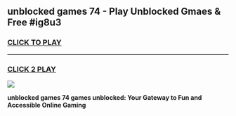 
## unblocked games 74 - Play Unblocked Gmaes & Free #ig8u3
<h3>
<a href="https://news.freeplayer.one?title=unblocked_games_74&ref=03M">CLICK TO PLAY</a></h3>
<hr>

<h3>
<a href="https://news.freeplayer.one?title=unblocked_games_74&ref=03M">CLICK 2 PLAY</a>
  
</h3>

<a href="https://news.freeplayer.one?title=unblocked_games_74&ref=03M"><img src="https://clearcache.store/games.png"></a>


**unblocked games 74 games unblocked: Your Gateway to Fun and Accessible Online Gaming**
